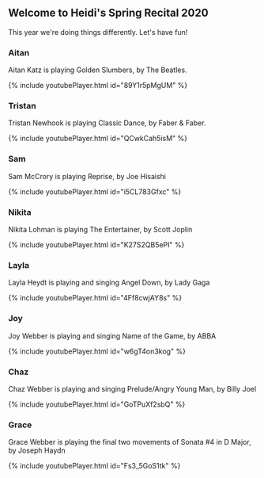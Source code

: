 ## Welcome to Heidi's Spring Recital 2020

This year we're doing things differently. Let's have fun!

### Aitan 
Aitan Katz is playing Golden Slumbers, by The Beatles.

{% include youtubePlayer.html id="89Y1r5pMgUM" %}


### Tristan 
Tristan Newhook is playing Classic Dance, by Faber & Faber. 

{% include youtubePlayer.html id="QCwkCah5isM" %}

### Sam
Sam McCrory is playing Reprise, by Joe Hisaishi

{% include youtubePlayer.html id="i5CL783Gfxc" %}

### Nikita
Nikita Lohman is playing The Entertainer, by Scott Joplin

{% include youtubePlayer.html id="K27S2QB5ePI" %}


### Layla
Layla Heydt is playing and singing Angel Down, by Lady Gaga

{% include youtubePlayer.html id="4Ff8cwjAY8s" %}

### Joy
Joy Webber is playing and singing Name of the Game, by ABBA

{% include youtubePlayer.html id="w6gT4on3kog" %}

### Chaz
Chaz Webber is playing and singing Prelude/Angry Young Man, by Billy Joel

{% include youtubePlayer.html id="GoTPuXf2sbQ" %}

### Grace
Grace Webber is playing the final two movements of Sonata #4 in D Major, by Joseph Haydn

{% include youtubePlayer.html id="Fs3_5GoS1tk" %}
